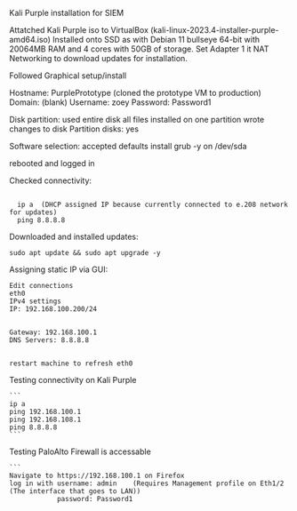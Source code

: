 Kali Purple installation for SIEM

  Attatched Kali Purple iso to VirtualBox (kali-linux-2023.4-installer-purple-amd64.iso)
  Installed onto SSD as with Debian 11 bullseye 64-bit with 20064MB RAM and 4 cores with 50GB of storage.
  Set Adapter 1 it NAT Networking to download updates for installation.

  Followed Graphical setup/install
  
  Hostname: PurplePrototype (cloned the prototype VM to production)
    Domain: (blank)
    Username: zoey
    Password: Password1
  
  Disk partition:
    used entire disk
    all files installed on one partition
    wrote changes to disk
    Partition disks: yes

  Software selection:
    accepted defaults
    install grub -y
    on /dev/sda

  rebooted and logged in

  Checked connectivity:

```

  ip a  (DHCP assigned IP because currently connected to e.208 network for updates)
  ping 8.8.8.8

```

  Downloaded and installed updates:

  ```
  sudo apt update && sudo apt upgrade -y
  ```

  Assigning static IP via GUI:

    Edit connections
    eth0
    IPv4 settings
    IP: 192.168.100.200/24


    Gateway: 192.168.100.1
    DNS Servers: 8.8.8.8


    restart machine to refresh eth0

  Testing connectivity on Kali Purple

    ```
    ip a   
    ping 192.168.100.1  
    ping 192.168.108.1  
    ping 8.8.8.8
    ```

  Testing PaloAlto Firewall is accessable

    ```
    Navigate to https://192.168.100.1 on Firefox
    log in with username: admin    (Requires Management profile on Eth1/2 (The interface that goes to LAN))
                password: Password1
    
